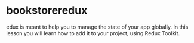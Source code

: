 # bookstoreredux
edux is meant to help you to manage the state of your app globally. In this lesson you will learn how to add it to your project, using Redux Toolkit.
